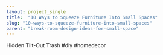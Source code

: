 ```yaml
---
layout: project_single
title:  "10 Ways to Squeeze Furniture Into Small Spaces"
slug: "10-ways-to-squeeze-furniture-into-small-spaces"
parent: "break-room-design-ideas-for-small-space"
---
```

Hidden Tilt-Out Trash #diy #homedecor